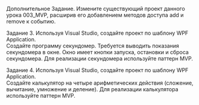 Дополнительное Задание.
Измените существующий проект данного урока 003_MVP, расширив его добавлением методов доступа 
add и remove к событию. 

Задание 3.
Используя Visual Studio, создайте проект по шаблону WPF Application.  
Создайте  программу  секундомер.  Требуется  выводить  показания  секундомера  в  окне.  Окно  имеет 
кнопки  запуска,  остановки  и  сброса  секундомера.  Для  реализации  секундомера  используйте  паттерн 
MVP. 
 
Задание 4.
Используя Visual Studio, создайте проект по шаблону WPF Application.  
Создайте  калькулятор  на  четыре  арифметических  действия  (сложение,  вычитание,  умножение  и 
деление). Для реализации калькулятора используйте паттерн MVP. 
